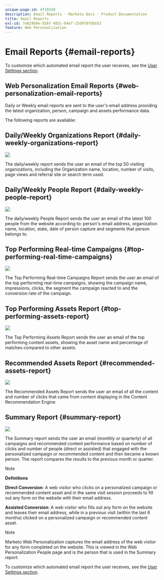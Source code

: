 ```yaml
---
unique-page-id: 4719338
description: Email Reports - Marketo Docs - Product Documentation
title: Email Reports
exl-id: 7e829b0e-926f-482c-84ef-15d978fdbb53
feature: Web Personalization
---
```

# Email Reports {#email-reports}

To customize which automated email report the user receives, see the  [User Settings section](/help/marketo/product-docs/web-personalization/getting-started/user-settings.md).

## Web Personalization Email Reports {#web-personalization-email-reports}

Daily or Weekly email reports are sent to the user's email address providing the latest organization, person, campaign and assets performance data.

The following reports are available:

## Daily/Weekly Organizations Report {#daily-weekly-organizations-report}

![](assets/image2014-12-6-13-3a32-3a8.png)

The daily/weekly report sends the user an email of the top 50 visiting organizations, including the Organization name, location, number of visits, page views and referral site or search term used.

## Daily/Weekly People Report {#daily-weekly-people-report}

![](assets/two.png)

The daily/weekly People Report sends the user an email of the latest 100 people from the website according to: person's email address, organization name, location, state, date of person capture and segments that person belongs to.

## Top Performing Real-time Campaigns {#top-performing-real-time-campaigns}

![](assets/image2014-12-6-13-3a32-3a31.png)

The Top Performing Real-time Campaigns Report sends the user an email of the top performing real-time campaigns, showing the campaign name, impressions, clicks, the segment the campaign reacted to and the conversion rate of the campaign.

## Top Performing Assets Report {#top-performing-assets-report}

![](assets/image2014-12-6-13-3a29-3a5.png)

The Top Performing Assets Report sends the user an email of the top performing content assets, showing the asset name and percentage of matches compared to other assets.

## Recommended Assets Report {#recommended-assets-report}

![](assets/image2014-12-6-13-3a28-3a43.png)

The Recommended Assets Report sends the user an email of all the content and number of clicks that came from content displaying in the Content Recommendation Engine.

## Summary Report {#summary-report}

![](assets/six.png)

The Summary report sends the user an email (monthly or quarterly) of all campaigns and recommended content performance based on number of clicks and number of people (direct or assisted) that engaged with the personalized campaign or recommended content and then became a known person. The report compares the results to the previous month or quarter.

>[!NOTE]
>
>**Definitions**
>
>**Direct Conversion**: A web visitor who clicks on a personalized campaign or recommended content asset and in the same visit session proceeds to fill out any form on the website with their email address.
>
>**Assisted Conversion**: A web visitor who fills out any form on the website and leaves their email address, while in a previous visit (within the last 6 months) clicked on a personalized campaign or recommended content asset.

>[!NOTE]
>
>Marketo Web Personalization captures the email address of the web visitor for any form completed on the website. This is viewed in the Web Personalization People page and is the person that is used in the Summary report.

To customize which automated email report the user receives, see the [User Settings section](/help/marketo/product-docs/web-personalization/getting-started/user-settings.md).
